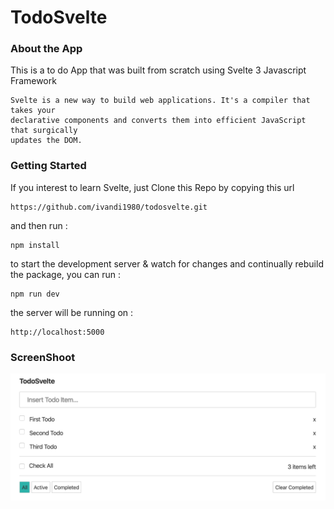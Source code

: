 # TodoSvelte

### About the App
This is a to do App that was built from scratch using Svelte 3 Javascript Framework
    
    Svelte is a new way to build web applications. It's a compiler that takes your 
    declarative components and converts them into efficient JavaScript that surgically 
    updates the DOM.

### Getting Started

If you interest to learn Svelte, just Clone this Repo by copying this url 

    https://github.com/ivandi1980/todosvelte.git

and then run :

    npm install

to start the development server & watch for changes and continually rebuild the package, you can run :

    npm run dev

the server will be running on :

    http://localhost:5000

### ScreenShoot

![Dashboard](captured/screen_1.png "This Get Posts captured")